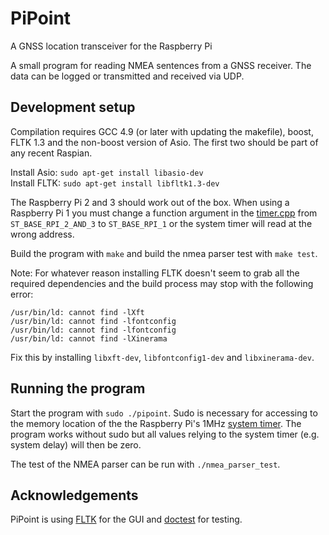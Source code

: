 # PiPoint
A GNSS location transceiver for the Raspberry Pi

A small program for reading NMEA sentences from a GNSS receiver. The data can be logged or transmitted and received via UDP.

Development setup
---
Compilation requires GCC 4.9 (or later with updating the makefile), boost, FLTK 1.3 and the non-boost version of Asio. The first two should be part of any recent Raspian.

Install Asio: `sudo apt-get install libasio-dev`<br>
Install FLTK: `sudo apt-get install libfltk1.3-dev`<br>

The Raspberry Pi 2 and 3 should work out of the box. When using a Raspberry Pi 1 you must change a function argument in the [timer.cpp](/timer.cpp#L18) from `ST_BASE_RPI_2_AND_3` to `ST_BASE_RPI_1` or the system timer will read at the wrong address.

Build the program with `make` and build the nmea parser test with `make test`.

Note: For whatever reason installing FLTK doesn't seem to grab all the required dependencies and the build process may stop with the following error:
```
/usr/bin/ld: cannot find -lXft
/usr/bin/ld: cannot find -lfontconfig
/usr/bin/ld: cannot find -lfontconfig
/usr/bin/ld: cannot find -lXinerama
```
Fix this by installing `libxft-dev`, `libfontconfig1-dev` and `libxinerama-dev`.

Running the program
---
Start the program with `sudo ./pipoint`. Sudo is necessary for accessing to the memory location of the the Raspberry Pi's 1MHz [system timer](/timer.cpp). The program works without sudo but all values relying to the system timer (e.g. system delay) will then be zero.

The test of the NMEA parser can be run with `./nmea_parser_test`.

Acknowledgements
---
PiPoint is using [FLTK](http://www.fltk.org) for the GUI and [doctest](https://github.com/onqtam/doctest) for testing.
